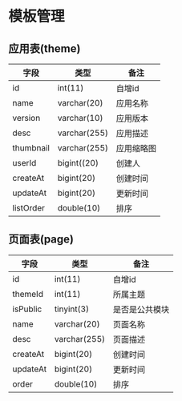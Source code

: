 # 模板管理

## 应用表(theme)

| 字段        | 类型           | 备注    |
|-----------|--------------|-------|
| id        | int(11)      | 自增id  |
| name      | varchar(20)  | 应用名称  |
| version   | varchar(10)  | 应用版本  |
| desc      | varchar(255) | 应用描述  |
| thumbnail | varchar(255) | 应用缩略图 |
| userId    | bigint((20)  | 创建人   |
| createAt  | bigint(20)   | 创建时间  |
| updateAt  | bigint(20)   | 更新时间  |
| listOrder | double(10)   | 排序    |

## 页面表(page)

| 字段       | 类型           | 备注      |
|----------|--------------|---------|
| id       | int(11)      | 自增id    |
| themeId  | int(11)      | 所属主题    |
| isPublic | tinyint(3)   | 是否是公共模块 |
| name     | varchar(20)  | 页面名称    |
| desc     | varchar(255) | 页面描述    |
| createAt | bigint(20)   | 创建时间    |
| updateAt | bigint(20)   | 更新时间    |
| order    | double(10)   | 排序      |
